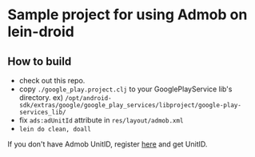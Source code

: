 # Sample project for using Admob on lein-droid

## How to build

- check out this repo.
- copy `./google_play.project.clj` to your GooglePlayService lib's directory. ex) `/opt/android-sdk/extras/google/google_play_services/libproject/google-play-services_lib/`
- fix `ads:adUnitId` attribute in `res/layout/admob.xml`
- `lein do clean, doall`

If you don't have Admob UnitID, register [here](http://www.google.co.jp/ads/admob/) and get UnitID.

